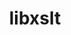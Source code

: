 ---
title: "libxslt"
layout: cache
categories: [package, v0.18.1]
meta: {"versions": ["1.1.33"], "compilers": ["gcc@=7.3.1"], "oss": ["amzn2"], "platforms": ["linux"], "targets": ["aarch64", "graviton2", "x86_64_v3", "x86_64_v4"], "stacks": ["aws-ahug", "aws-ahug-aarch64", "root"], "num_specs": 4, "num_specs_by_stack": {"root": 4, "aws-ahug-aarch64": 2, "aws-ahug": 2}}
spec_details: [{"hash": "bx5ebo2cyqxujastwi6n6spd7vvssxaw", "compiler": "gcc@=7.3.1", "versions": ["1.1.33"], "os": "amzn2", "platform": "linux", "target": "aarch64", "variants": ["+crypto", "~python"], "stacks": ["root", "aws-ahug-aarch64"], "size": "-", "tarball": "https://binaries.spack.io/v0.18.1/build_cache/linux-amzn2-aarch64/gcc-7.3.1/libxslt-1.1.33/linux-amzn2-aarch64-gcc-7.3.1-libxslt-1.1.33-bx5ebo2cyqxujastwi6n6spd7vvssxaw.spack"}, {"hash": "vx6escplc5zww3rkumhmsswgco4izrb5", "compiler": "gcc@=7.3.1", "versions": ["1.1.33"], "os": "amzn2", "platform": "linux", "target": "x86_64_v4", "variants": ["+crypto", "~python"], "stacks": ["aws-ahug", "root"], "size": "-", "tarball": "https://binaries.spack.io/v0.18.1/build_cache/linux-amzn2-x86_64_v4/gcc-7.3.1/libxslt-1.1.33/linux-amzn2-x86_64_v4-gcc-7.3.1-libxslt-1.1.33-vx6escplc5zww3rkumhmsswgco4izrb5.spack"}, {"hash": "inmhyi5su4nd7d4jagkjc3u5x3okdoff", "compiler": "gcc@=7.3.1", "versions": ["1.1.33"], "os": "amzn2", "platform": "linux", "target": "x86_64_v3", "variants": ["+crypto", "~python"], "stacks": ["aws-ahug", "root"], "size": "-", "tarball": "https://binaries.spack.io/v0.18.1/build_cache/linux-amzn2-x86_64_v3/gcc-7.3.1/libxslt-1.1.33/linux-amzn2-x86_64_v3-gcc-7.3.1-libxslt-1.1.33-inmhyi5su4nd7d4jagkjc3u5x3okdoff.spack"}, {"hash": "l7o6tmcipfv6razqpmc4rdfhqj4qgnq5", "compiler": "gcc@=7.3.1", "versions": ["1.1.33"], "os": "amzn2", "platform": "linux", "target": "graviton2", "variants": ["+crypto", "~python"], "stacks": ["root", "aws-ahug-aarch64"], "size": "-", "tarball": "https://binaries.spack.io/v0.18.1/build_cache/linux-amzn2-graviton2/gcc-7.3.1/libxslt-1.1.33/linux-amzn2-graviton2-gcc-7.3.1-libxslt-1.1.33-l7o6tmcipfv6razqpmc4rdfhqj4qgnq5.spack"}]
---